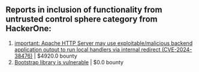 ## Reports in inclusion of functionality from untrusted control sphere category from HackerOne:
1. [important: Apache HTTP Server may use exploitable/malicious backend application output to run local handlers via internal redirect (CVE-2024-38476)](https://hackerone.com/reports/2585376) | $4920.0 bounty
2. [Bootstrap library is vulnerable](https://hackerone.com/reports/1198203) | $0.0 bounty